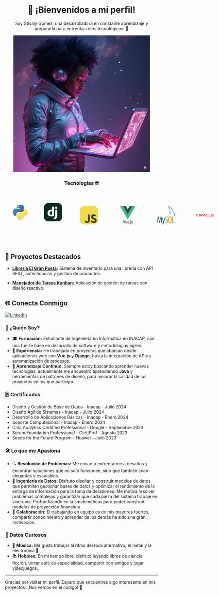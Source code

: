 <h1 align="center">
<strong>🙌 ¡Bienvenidos a mi perfil!</strong> </br> 
</h1>
<p align="center">
Soy Stivaly Gómez, una desarrolladora en constante aprendizaje y preparada para enfrentar retos tecnológicos. 🚀
</p>

<div align="center">
    <img src="VmZqucttCw33nmJDcc7r--1--rjrcy.jpg" width="450" height="450">
</div>

<h3 align="center">
  <strong>Tecnologías 🤓</strong> </br> </br>
</h3>

<div style="display: flex;" align="center">
  <img src="DeviconPython.svg" alt="Python" width="60" height="60" style="padding: 20px;">&nbsp;&nbsp;
  <img src="SkillIconsDjango.svg" alt="Django" width="60" height="60" style="padding: 20px;">&nbsp;&nbsp;
  <img src="SkillIconsJavascript.svg" alt="JavaScript" width="60" height="60" style="margin: 30px;">&nbsp;&nbsp;
  <img src="DeviconVuejsWordmark.svg" alt="Vuejs" width="60" height="60" style="margin: 30px;">&nbsp;&nbsp;
  <img src="LogosMysql.svg" alt="MySQL" width="60" height="60" style="margin: 30px;">&nbsp;&nbsp;
  <img src="DeviconOracle.svg" alt="Oracle" width="60" height="60" style="margin: 30px;">&nbsp;&nbsp;
  <img src="LogosAzureIcon.svg" alt="Azure" width="60" height="60" style="margin: 30px;">&nbsp;&nbsp;
  <img src="LogosFigma.svg" alt="Figma" width="60" height="60" style="margin: 30px;">&nbsp;&nbsp;
</div></br></br>

## 🚀 Proyectos Destacados

- **[Librería El Gran Poeta](https://github.com/Stivaly/Librerial-el-gran-poeta):** Sistema de inventario para una librería con API REST, autenticación y gestión de productos.

- **[Manejador de Tareas Kanban](https://github.com/Stivaly/task-management):** Aplicación de gestión de tareas con diseño reactivo.

## 🌐 Conecta Conmigo
[![LinkedIn](https://img.shields.io/badge/LinkedIn-blue?style=flat&logo=linkedin)](https://www.linkedin.com/in/stivaly-gomez/)

### 🎯 ¿Quién Soy?
- 🎓 **Formación:** Estudiante de Ingeniería en Informática en INACAP, con una fuerte base en desarrollo de software y metodologías ágiles.
- 💼 **Experiencia:** He trabajado en proyectos que abarcan desde aplicaciones web con **Vue.js** y **Django**, hasta la integración de APIs y automatización de procesos.
- 🌱 **Aprendizaje Continuo:** Siempre estoy buscando aprender nuevas tecnologías, actualmente me encuentro aprendiendo **Java** y herramientas de patrones de diseño, para mejorar la calidad de los proyectos en los que participo.

### 🗒️ Certificados
- Diseño y Gestión de Base de Datos - Inacap - Julio 2024
- Diseño Ágil de Sistemas - Inacap - Julio 2024
- Desarrollo de Aplicaciones Básicas - Inacap - Enero 2024
- Soporte Computacional - Inacap - Enero 2024
- Data Analytics Certified Professional - Google - Septiembre 2023
- Scrum Foundation Professional - CertiProf - Agosto 2023
- Seeds for the Future Program - Huawei - Julio 2023

### 🛠️ Lo que me Apasiona
- 🔍 **Resolución de Problemas:** Me encanta enfrentarme a desafíos y encontrar soluciones que no solo funcionen, sino que también sean elegantes y escalables.
- 🎨 **Ingeniería de Datos:** Disfruto diseñar y construir modelos de datos que permitan gestionar bases de datos y optimizar el rendimiento de la entrega de información para la toma de decisiones. Me motiva resolver problemas complejos y garantizar que cada pieza del sistema trabaje en sincronía. Profundizando en la smatemáticas para poder construir modelos de proyección financiera.
- 🤝 **Colaboración:** El trabajando en equipo es de mis mayores fuertes, compartir conocimiento y aprender de los demás ha sido una gran motivación.

### 🌟 Datos Curiosos
- 🎵 **Música:** Me gusta trabajar al ritmo del rock alternativo, el metal y la electrónica 🎸.
- 📚 **Hobbies:** En mi tiempo libre, disfruto leyendo libros de ciencia ficción, tomar café de especialidad, compartir con amigos y jugar videojuegos.

---

Gracias por visitar mi perfil. Espero que encuentres algo interesante en mis proyectos. ¡Nos vemos en el código! 🚀
